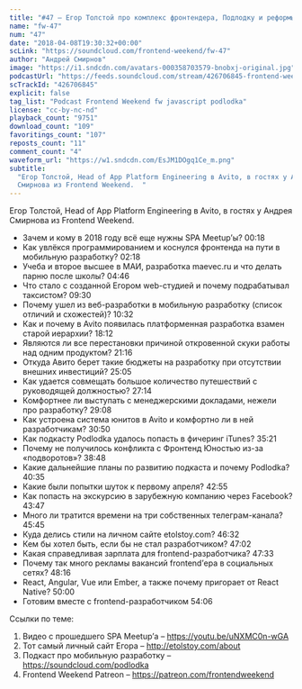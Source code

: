 ```yaml
---
title: "#47 – Егор Толстой про комплекс фронтендера, Подлодку и реформы в Avito"
name: "fw-47"
num: "47"
date: "2018-04-08T19:30:32+00:00"
scLink: "https://soundcloud.com/frontend-weekend/fw-47"
author: "Андрей Смирнов"
image: "https://i1.sndcdn.com/avatars-000358703579-bnobxj-original.jpg"
podcastUrl: "https://feeds.soundcloud.com/stream/426706845-frontend-weekend-fw-47.m4a"
scTrackId: "426706845"
explicit: false
tag_list: "Podcast Frontend Weekend fw javascript podlodka"
license: "cc-by-nc-nd"
playback_count: "9751"
download_count: "109"
favoritings_count: "107"
reposts_count: "11"
comment_count: "4"
waveform_url: "https://w1.sndcdn.com/EsJM1DOgq1Ce_m.png"
subtitle:
  "Егор Толстой, Head of App Platform Engineering в Avito, в гостях у Андрея
  Смирнова из Frontend Weekend.  "
---
```


Егор Толстой, Head of App Platform Engineering в Avito, в гостях у Андрея
Смирнова из Frontend Weekend.

- Зачем и кому в 2018 году всё еще нужны SPA Meetup’ы?
  <timecode sec="18">00:18</timecode>
- Как увлёкся программированием и коснулся фронтенда на пути в мобильную
  разработку? <timecode sec="138">02:18</timecode>
- Учеба и второе высшее в МАИ, разработка maevec.ru и что делать парню после
  школы? <timecode sec="286">04:46</timecode>
- Что стало с созданной Егором web-студией и почему подрабатывал таксистом?
  <timecode sec="570">09:30</timecode>
- Почему ушел из веб-разработки в мобильную разработку (список отличий и
  схожестей)? <timecode sec="632">10:32</timecode>
- Как и почему в Avito появилась платформенная разработка взамен старой
  иерархии? <timecode sec="1092">18:12</timecode>
- Являются ли все перестановки причиной откровенной скуки работы над одним
  продуктом? <timecode sec="1276">21:16</timecode>
- Откуда Авито берет такие бюджеты на разработку при отсутствии внешних
  инвестиций? <timecode sec="1505">25:05</timecode>
- Как удается совмещать большое количество путешествий с руководящей должностью?
  <timecode sec="1634">27:14</timecode>
- Комфортнее ли выступать с менеджерскими докладами, нежели про разработку?
  <timecode sec="1748">29:08</timecode>
- Как устроена система юнитов в Avito и комфортно ли в ней разработчикам?
  <timecode sec="1850">30:50</timecode>
- Как подкасту Podlodka удалось попасть в фичеринг iTunes?
  <timecode sec="2121">35:21</timecode>
- Почему не получилось конфликта с Фронтенд Юностью из-за «подворотов»?
  <timecode sec="2328">38:48</timecode>
- Какие дальнейшие планы по развитию подкаста и почему Podlodka?
  <timecode sec="2435">40:35</timecode>
- Какие были попытки шуток к первому апреля?
  <timecode sec="2575">42:55</timecode>
- Как попасть на экскурсию в зарубежную компанию через Facebook?
  <timecode sec="2627">43:47</timecode>
- Много ли тратится времени на три собственных телеграм-канала?
  <timecode sec="2745">45:45</timecode>
- Куда делись стили на личном сайте etolstoy.com?
  <timecode sec="2792">46:32</timecode>
- Кем бы хотел быть, если бы не стал разработчиком?
  <timecode sec="2822">47:02</timecode>
- Какая справедливая зарплата для frontend-разработчика?
  <timecode sec="2853">47:33</timecode>
- Почему так много рекламы вакансий frontend’ера в социальных сетях?
  <timecode sec="2896">48:16</timecode>
- React, Angular, Vue или Ember, а также почему пригорает от React Native?
  <timecode sec="3000">50:00</timecode>
- Готовим вместе с frontend-разработчиком <timecode sec="3246">54:06</timecode>

Ссылки по теме:

1. Видео с прошедшего SPA Meetup’а – <https://youtu.be/uNXMC0n-wGA>
2. Тот самый личный сайт Егора – <http://etolstoy.com/about>
3. Подкаст про мобильную разработку – <https://soundcloud.com/podlodka>
4. Frontend Weekend Patreon – <https://patreon.com/frontendweekend>
